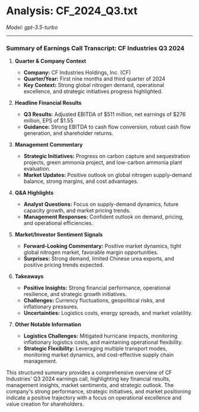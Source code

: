 # Analysis: CF_2024_Q3.txt

*Model: gpt-3.5-turbo*

---

### Summary of Earnings Call Transcript: CF Industries Q3 2024

1. **Quarter & Company Context**
   - **Company:** CF Industries Holdings, Inc. (CF)
   - **Quarter/Year:** First nine months and third quarter of 2024
   - **Key Context:** Strong global nitrogen demand, operational excellence, and strategic initiatives progress highlighted.

2. **Headline Financial Results**
   - **Q3 Results:** Adjusted EBITDA of $511 million, net earnings of $276 million, EPS of $1.55
   - **Guidance:** Strong EBITDA to cash flow conversion, robust cash flow generation, and shareholder returns.

3. **Management Commentary**
   - **Strategic Initiatives:** Progress on carbon capture and sequestration projects, green ammonia project, and low-carbon ammonia plant evaluation.
   - **Market Updates:** Positive outlook on global nitrogen supply-demand balance, strong margins, and cost advantages.

4. **Q&A Highlights**
   - **Analyst Questions:** Focus on supply-demand dynamics, future capacity growth, and market pricing trends.
   - **Management Responses:** Confident outlook on demand, pricing, and operational efficiencies.

5. **Market/Investor Sentiment Signals**
   - **Forward-Looking Commentary:** Positive market dynamics, tight global nitrogen market, favorable margin opportunities.
   - **Surprises:** Strong demand, limited Chinese urea exports, and positive pricing trends expected.

6. **Takeaways**
   - **Positive Insights:** Strong financial performance, operational resilience, and strategic growth initiatives.
   - **Challenges:** Currency fluctuations, geopolitical risks, and inflationary pressures.
   - **Uncertainties:** Logistics costs, energy spreads, and market volatility.

7. **Other Notable Information**
   - **Logistics Challenges:** Mitigated hurricane impacts, monitoring inflationary logistics costs, and maintaining operational flexibility.
   - **Strategic Flexibility:** Leveraging multiple transport modes, monitoring market dynamics, and cost-effective supply chain management.

This structured summary provides a comprehensive overview of CF Industries' Q3 2024 earnings call, highlighting key financial results, management insights, market sentiments, and strategic outlook. The company's strong performance, strategic initiatives, and market positioning indicate a positive trajectory with a focus on operational excellence and value creation for shareholders.